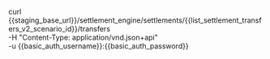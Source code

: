 curl {{staging_base_url}}/settlement_engine/settlements/{{list_settlement_transfers_v2_scenario_id}}/transfers \
    -H "Content-Type: application/vnd.json+api" \
    -u  {{basic_auth_username}}:{{basic_auth_password}}